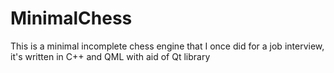 # MinimalChess
This is a minimal incomplete chess engine that I once did for a job interview, it's written in C++ and QML with aid of Qt library
